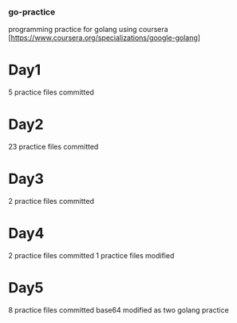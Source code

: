 ### go-practice
programming practice for golang using coursera [https://www.coursera.org/specializations/google-golang]

# Day1
5 practice files committed

# Day2
23 practice files committed 

# Day3
2 practice files committed

# Day4
2 practice files committed
1 practice files modified

# Day5
8 practice files committed
base64 modified as two
golang practice